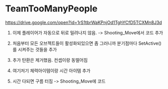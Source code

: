 # TeamTooManyPeople

https://drive.google.com/open?id=1rS1tbrWaKPnjOd1TghYCfD5TCXMn8J3d


1. 이제 플레이어가 자동으로 뒤로 밀려나지 않음.
-> Shooting_Move에서 코드 추가

2. 처음부터 모든 오브젝트들이 활성화되있으면 좀 그러니까 분기점마다
   SetActive() 를 시켜주는 것들을 추가

3. 추가 탄환은 제거했음. 컨셉이랑 동떨어짐

4. 여기저기 체력아이템이랑 시간 아이템 추가

5. 시간 다되면 구름 터짐
-> Shooting_Move에 코드 
